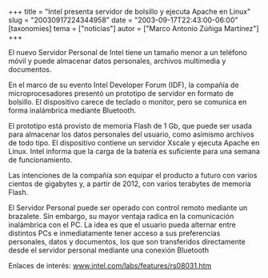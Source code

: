 +++
title = "Intel presenta servidor de bolsillo y ejecuta Apache en Linux"
slug = "20030917224344958"
date = "2003-09-17T22:43:00-06:00"
[taxonomies]
tema = ["noticias"]
autor = ["Marco Antonio Zúñiga Martínez"]
+++

El nuevo Servidor Personal de Intel tiene un tamaño menor a un teléfono
móvil y puede almacenar datos personales, archivos multimedia y
documentos.

En el marco de su evento Intel Developer Forum (IDF), la compañía de
microprocesadores presentó un prototipo de servidor en formato de
bolsillo. El dispositivo carece de teclado o monitor, pero se comunica
en forma inalámbrica mediante Bluetooth.

<!-- more -->
El prototipo está provisto de memoria Flash de 1 Gb, que puede ser usada
para almacenar los datos personales del usuario, como asimismo archivos
de todo tipo. El dispositivo contiene un servidor Xscale y ejecuta
Apache en Linux. Intel informa que la carga de la batería es suficiente
para una semana de funcionamiento.

Las intenciones de la compañía son equipar el producto a futuro con
varios cientos de gigabytes y, a partir de 2012, con varios terabytes de
memoria Flash.

El Servidor Personal puede ser operado con control remoto mediante un
brazalete. Sin embargo, su mayor ventaja radica en la comunicación
inalámbrica con el PC. La idea es que el usuario pueda alternar entre
distintos PCs e inmediatamente tener acceso a sus preferencias
personales, datos y documentos, los que son transferidos directamente
desde el servidor personal mediante una conexión Bluetooth

Enlaces de interés: www.intel.com/labs/features/rs08031.htm

